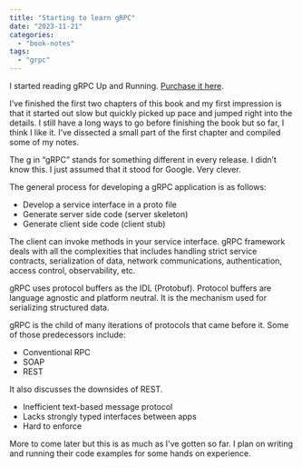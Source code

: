 ```yaml
---
title: "Starting to learn gRPC"
date: "2023-11-21"
categories: 
  - "book-notes"
tags: 
  - "grpc"
---
```


I started reading gRPC Up and Running. [Purchase it here](https://www.amazon.com/gRPC-Running-Building-Applications-Kubernetes/dp/1492058335).

I’ve finished the first two chapters of this book and my first impression is that it started out slow but quickly picked up pace and jumped right into the details. I still have a long ways to go before finishing the book but so far, I think I like it. I’ve dissected a small part of the first chapter and compiled some of my notes.

The g in “gRPC” stands for something different in every release. I didn’t know this. I just assumed that it stood for Google. Very clever.

The general process for developing a gRPC application is as follows:

- Develop a service interface in a proto file
- Generate server side code (server skeleton)
- Generate client side code (client stub)

The client can invoke methods in your service interface. gRPC framework deals with all the complexities that includes handling strict service contracts, serialization of data, network communications, authentication, access control, observability, etc.

gRPC uses protocol buffers as the IDL (Protobuf). Protocol buffers are language agnostic and platform neutral. It is the mechanism used for serializing structured data.

gRPC is the child of many iterations of protocols that came before it. Some of those predecessors include:

- Conventional RPC
- SOAP
- REST

It also discusses the downsides of REST.

- Inefficient text-based message protocol
- Lacks strongly typed interfaces between apps
- Hard to enforce

More to come later but this is as much as I've gotten so far. I plan on writing and running their code examples for some hands on experience.
